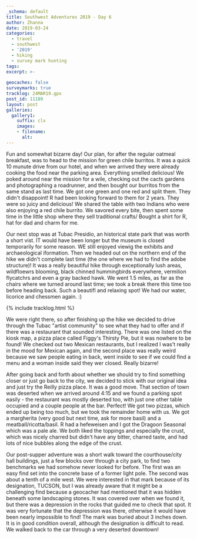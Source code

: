```yaml
---
_schema: default
title: Southwest Adventures 2019 - Day 6
author: Zhanna
date: 2019-03-24
categories: 
  - travel
  - southwest
  - '2019'
  - hiking
  - survey mark hunting
tags:
excerpt: >-
  
geocaches: false
surveymarks: true
tracklog: 24MAR19.gpx
post_id: 11189
layout: post  
galleries:
  gallery1:
    suffix: clx
    images:
    - filename: 
      alt:                                       
---
```


Fun and somewhat bizarre day! Our plan, for after the regular oatmeal breakfast, was to head to the mission for green chile burritos. It was a quick 10 munute drive from our hotel, and when we arrived they were already cooking the food near the parking area. Everything smelled delicious! We poked around near the mission for a wile, checking out the cacts gardens and photographing a roadrunner, and then bought our burritos from the same stand as last time. We got one green and one red and split them. They didn't disappoint! R had been looking forward to them for 2 years. They were so juicy and delicious! We shared the table with two Indians who were also enjoying a red chile burrito. We savored every bite, then spent some time in the little shop where they sell traditional crafts/ Bought a shirt for R, hat for dad and charm for me.

Our next stop was at Tubac Presidio, an historical state park that was worth a short vist. IT would have been longer but the museum is closed temporarily for some reason. WE still enjoyed viewig the exhibits and archaeological iformation. Then we headed out on the northern end of the hike we didn't complete last time (the one where we had to find the adobe structure)! It was a really beautiful hike through exceptionally lush areas, wildfloewrs blooming, black chinned hummingbirds everywhere, vermilion flycatchrs and even a gray backed hawk. We went 1.5 miles, as far as the chairs where we turned around last time; we took a break there this time too before heading back. Such a beautifl and relaxing spot! We had our water, licorice and chessmen again. :) 

{% include tracklog.html %}

We were right there, so after finishing up the hike we decided to drive through the Tubac "artist community" to see what they had to offer and if there was a restaurant that sounded interesting. There was one listed on the kiosk map, a pizza place called Figgy's Thirsty Pie, but it was nowhere to be found! We checked out two Mexican restaurants, but I realized I was't really in the mood for Mexican again, and the second place was really weird because we saw people eating in back, went inside to see if we could find a menu and a woman inside said they wer closed. Really bizarre!

After going back and forth about whether we should try to find something closer or just go back to the city, we decided to stick with our original idea and just try the Reilly pizza place. It was a good move. That section of town was deserted when we arrived around 4:15 and we found a parking spot easily - the restaurant was mostly deserted too, with just one other table occupied and a couple people at the bar. Perfect! We got two pizzas, which ended up being too much, but we took the remainder home with us. We got a margherita (very good but next time, ask for more basil) and a meatball/ricotta/basil. R had a hefeweisen and I got the Dragoon Seasonal which was a pale ale. We both liked the toppings and especially the crust, which was nicely charred but didn't have any bitter, charred taste, and had lots of nice bubbles along the edge of the crust.

Our post-supper adventure was a short walk toward the courthouse/city hall buildings, just a few blocks over through a city park, to find two benchmarks we had somehow never looked for before. The first was an easy find set into the concrete base of a former light pole. The second was about a tenth of a mile west. We were interested in that mark because of its designation, TUCSON, but I was already aware that it might be a challenging find because a geocacher had mentioned that it was hidden beneath some landscaping stones. It was covered over when we found it, but there was a depression in the rocks that guided me to check that spot. It was very fortunate that the depression was there, otherwise it would have been nearly impossible to find! The mark was buried about 3 inches down. It is in good condition overall, although the designation is difficult to read. We walked back to the car through a very deserted downtown!